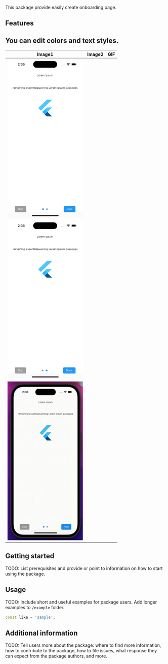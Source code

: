 <!--
This README describes the package. If you publish this package to pub.dev,
this README's contents appear on the landing page for your package.

For information about how to write a good package README, see the guide for
[writing package pages](https://dart.dev/guides/libraries/writing-package-pages).

For general information about developing packages, see the Dart guide for
[creating packages](https://dart.dev/guides/libraries/create-library-packages)
and the Flutter guide for
[developing packages and plugins](https://flutter.dev/developing-packages).
-->

This package provide easily create onboarding page.

## Features

You can edit colors and text styles.
---
|Image1 | Image2| GIF |
|---|---|---|
|<img src="https://github.com/erayhamurlu/onboarding_plus/blob/main/screenshot1.png" width="238" height="500"> |
<img src="https://github.com/erayhamurlu/onboarding_plus/blob/main/screenshot2.png" width="238" height="500"> |
<img src="https://github.com/erayhamurlu/onboarding_plus/blob/main/gif1.gif" width="238" height="500"> |
## Getting started

TODO: List prerequisites and provide or point to information on how to
start using the package.

## Usage

TODO: Include short and useful examples for package users. Add longer examples
to `/example` folder.

```dart
const like = 'sample';
```

## Additional information

TODO: Tell users more about the package: where to find more information, how to
contribute to the package, how to file issues, what response they can expect
from the package authors, and more.
